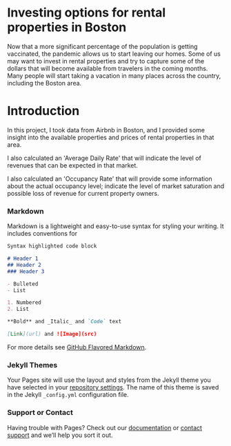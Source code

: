 # Investing options for rental properties in Boston

Now that a more significant percentage of the population is getting vaccinated, the pandemic allows us to start leaving our homes. Some of us may want to invest in rental properties and try to capture some of the dollars that will become available from travelers in the coming months. Many people will start taking a vacation in many places across the country, including the Boston area.

# Introduction

In this project, I took data from Airbnb in Boston, and I provided some insight into the available properties and prices of rental properties in that area.

I also calculated an 'Average Daily Rate' that will indicate the level of revenues that can be expected in that market. 

I also calculated an 'Occupancy Rate' that will provide some information about the actual occupancy level; indicate the level of market saturation and possible loss of revenue for current property owners.

### Markdown

Markdown is a lightweight and easy-to-use syntax for styling your writing. It includes conventions for

```markdown
Syntax highlighted code block

# Header 1
## Header 2
### Header 3

- Bulleted
- List

1. Numbered
2. List

**Bold** and _Italic_ and `Code` text

[Link](url) and ![Image](src)
```

For more details see [GitHub Flavored Markdown](https://guides.github.com/features/mastering-markdown/).

### Jekyll Themes

Your Pages site will use the layout and styles from the Jekyll theme you have selected in your [repository settings](https://github.com/ppuentec/Investment_options_for_rental_properties_in_Boston/settings/pages). The name of this theme is saved in the Jekyll `_config.yml` configuration file.

### Support or Contact

Having trouble with Pages? Check out our [documentation](https://docs.github.com/categories/github-pages-basics/) or [contact support](https://support.github.com/contact) and we’ll help you sort it out.
